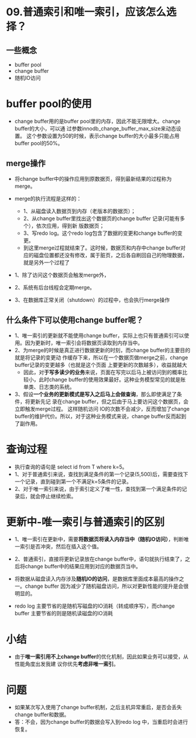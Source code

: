 # 09.普通索引和唯一索引，应该怎么选择？
## 一些概念
- buffer pool
- change buffer
- 随机IO访问

# buffer pool的使用
- change buffer用的是buffer pool里的内存，因此不能无限增大。change buffer的大小，可以通 过参数innodb_change_buffer_max_size来动态设置。
这个参数设置为50的时候，表示change buffer的大小最多只能占用buffer pool的50%。
## merge操作
  - 将change buffer中的操作应用到原数据页，得到最新结果的过程称为merge。
  - merge的执行流程是这样的： 
    - 1、从磁盘读入数据页到内存（老版本的数据页）； 
    - 2、从change buffer里找出这个数据页的change buffer 记录(可能有多个），依次应用，得到新 版数据页； 
    - 3、写redo log。这个redo log包含了数据的变更和change buffer的变更。 
    - 到这里merge过程就结束了。这时候，数据页和内存中change buffer对应的磁盘位置都还没有修改，属于脏页，之后各自刷回自己的物理数据，就是另外一个过程了

  - 1、除了访问这个数据页会触发merge外，
  - 2、系统有后台线程会定期merge。
  - 3、在数据库正常关闭（shutdown）的过程中，也会执行merge操作

## 什么条件下可以使用change buffer呢？
- 1、唯一索引的更新就不能使用change buffer，实际上也只有普通索引可以使用。因为更新时，唯一索引会将数据页读取到内存当中。
- 2、为merge的时候是真正进行数据更新的时刻，而change buffer的主要目的就是将记录的变更动 作缓存下来，所以在一个数据页做merge之前，change buffer记录的变更越多（也就是这个页面 上要更新的次数越多），收益就越大
  - 因此，对**于写多读少的业务**来说，页面在写完以后马上被访问到的概率比较小，此时change buffer的使用效果最好。这种业务模型常见的就是账单类、日志类的系统。
- 3、假设**一个业务的更新模式是写入之后马上会做查询**，那么即使满足了条件，将更新先记 录在change buffer，但之后由于马上要访问这个数据页，会立即触发merge过程。
这样随机访问 IO的次数不会减少，反而增加了change buffer的维护代价。所以，对于这种业务模式来说，change buffer反而起到了副作用。

# 查询过程
- 执行查询的语句是 select id from T where k=5。
- 1、对于普通索引来说，查找到满足条件的第一个记录(5,500)后，需要查找下一个记录，直到碰到第一个不满足k=5条件的记录。
- 2、对于唯一索引来说，由于索引定义了唯一性，查找到第一个满足条件的记录后，就会停止继续检索。

# 更新中-唯一索引与普通索引的区别
- 1、唯一索引在更新中，需要**将数据页将读入内存当中（随机IO访问）**，判断唯一索引是否冲突，然后在插入这个值。
- 2、普通索引，直接将更新记录放在change buffer中，语句就执行结束了，之后将change buffer中的结果应用到对应的数据页当中。
- 将数据从磁盘读入内存涉及**随机IO的访问**，是数据库里面成本最高的操作之一。change buffer 因为减少了随机磁盘访问，所以对更新性能的提升是会很明显的。

- redo log 主要节省的是随机写磁盘的IO消耗（转成顺序写），而change buffer 主要节省的则是随机读磁盘的IO消耗

# 小结
- 由于**唯一索引用不上change buffer**的优化机制，因此如果业务可以接受，从性能角度出发我建 议你优先**考虑非唯一索引**。


# 问题
- 如果某次写入使用了change buffer机制，之后主机异常重启，是否会丢失change buffer和数据。
- 答：不会，因为change buffer的数据会写入到redo log 中，当重启时会进行恢复。